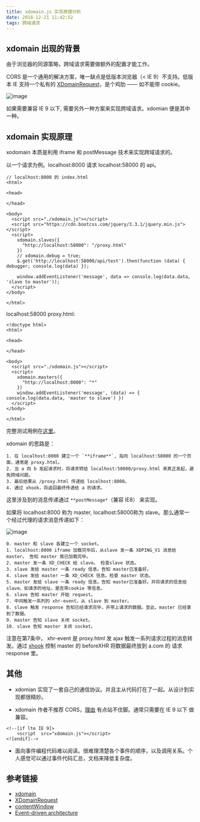 ```yaml
---
title: xdomain.js 实现原理分析
date: 2018-12-21 11:42:52
tags: 跨域请求
---
```


## xdomain 出现的背景

由于浏览器的同源策略，跨域请求需要做额外的配置才能工作。

CORS 是一个通用的解决方案，唯一缺点是低版本浏览器（< IE 9）不支持。低版本 IE 支持一个私有的 [XDomainRequest](https://developer.mozilla.org/en-US/docs/Web/API/XDomainRequest)，是个鸡肋 —— 如不能带 cookie。

![image](https://user-images.githubusercontent.com/3912408/50285608-a9643400-0497-11e9-8d5c-fee5c1e30747.png)

如果需要兼容  IE 9 以下, 需要另外一种方案来实现跨域请求。xdomian 便是其中一种。

<!--more-->

## xdomain 实现原理

xodomain 本质是利用 iframe 和 postMessage 技术来实现跨域请求的。

以一个请求为例。localhost:8000 请求 localhost:58000 的 api。

```
// localhost:8000 的 index.html
<html>

<head>

</head>

<body>
  <script src="./xdomain.js"></script>
  <script src="https://cdn.bootcss.com/jquery/3.3.1/jquery.min.js"></script>
  <script>
    xdomain.slaves({
      "http://localhost:58000": "/proxy.html"
    })
    // xdomain.debug = true;
    $.get('http://localhost:58000/api/test').then(function (data) { debugger; console.log(data) });

    window.addEventListener('message', data => console.log(data.data, 'slave to master'));
  </script>
</body>

</html>
```
localhost:58000 proxy.html:

```
<!doctype html>
<html>

<head>

</head>

<body>
  <script src="./xdomain.js"></script>
  <script>
    xdomain.masters({
      "http://localhost:8000": "*"
    })
    window.addEventListener('message', (data) => { console.log(data.data, 'master to slave') })
  </script>
</body>

</html>
```

完整测试用例在[这里](https://github.com/flyyang/xdomain-test)。

xdomain 的思路是：
```
1. 在 localhost:8000 建立一个 `**iframe**`, 指向 localhost:58000 的一个页面，通常是 proxy.html。
2. 当 a 向 b 发起请求时，将请求转给 localhost:58000/proxy.html 来真正发起，避免跨域问题。
3. 最后结果从 /proxy.html 传递给 localhost:8000。
4. 通过 xhook，将返回最终传递给 a 的请求。
```
这里涉及到的消息传递通过 `**postMessage*`（兼容 IE8） 来实现。

如果将 localhost:8000 称为 master, localhost:58000称为 slave。那么通常一个经过代理的请求消息传递如下：

![image](https://user-images.githubusercontent.com/3912408/50285105-22fb2280-0496-11e9-84a1-900373db7f5c.png)

```
0. master 和 slave 各建立一个 socket。
1. localhost:8000 iframe 加载完毕后，从slave 发一条 XDPING_V1 消息给 master。 告知 master 我已加载完毕。
2. master 发一条 XD_CHECK 给 slave。 检查slave 状态。
3. slave 发给 master 一条 ready 信息。告知 master已准备好。
4. slave 发给 master 一条 XD_CHECK 信息。检查 master 状态。
5. master 发给 slave 一条 ready 信息。告知 master已准备好。并将请求的信息给slave。如请求的地址，是否带cookie 等信息。
6. slave 告知 master 开始 request。
7. 中间触发一系列的 xhr-event。从 slave 到 master。
8. slave 触发 response 告知已经请求完毕，并带上请求的数据。至此，master 已经拿到了数据。
9. master 告知 slave 关闭 socket。
10. slave 告知 master 关闭 socket。
```
注意在第7条中， xhr-event 是 proxy.html 发 ajax 触发一系列请求过程的消息转发。通过 [xhook]() 控制  master 的 beforeXHR 将数据最终放到 a.com 的 请求 response 里。
## 其他

* xdomian 实现了一套自己的通信协议。并且主从代码打在了一起。从设计到实现都很精妙。

* xdomain 作者不推荐 CORS，[理由](https://github.com/jpillora/xdomain#faq--troubleshooting) 有点站不住脚。通常只需要在 IE 9 以下 做兼容。

```
<!--[if lte IE 9]>
    <script  src="xdomain.js"></script>
<![endif]-->
```

* 面向事件编程代码难以阅读。很难理清楚各个事件的顺序，以及调用关系。个人感觉可以通过事件代码汇总，文档来降低复杂度。

## 参考链接

* [xdomain](https://github.com/jpillora/xdomain)
* [XDomainRequest](https://developer.mozilla.org/en-US/docs/Web/API/XDomainRequest)
* [contentWindow](https://developer.mozilla.org/en-US/docs/Web/API/HTMLIFrameElement/contentWindow)
* [Event-driven architecture](https://en.wikipedia.org/wiki/Event-driven_architecture)
